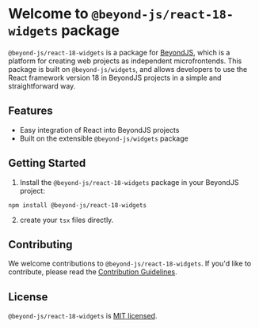 # Welcome to `@beyond-js/react-18-widgets` package

`@beyond-js/react-18-widgets` is a package for [BeyondJS](https://beyondjs.com), which is a platform for creating web
projects as independent microfrontends. This package is built on `@beyond-js/widgets`, and allows developers to use the
React framework version 18 in BeyondJS projects in a simple and straightforward way.

## Features

-   Easy integration of React into BeyondJS projects
-   Built on the extensible `@beyond-js/widgets` package

## Getting Started

1. Install the `@beyond-js/react-18-widgets` package in your BeyondJS project:

```
npm install @beyond-js/react-18-widgets
```

2. create your `tsx` files directly.

## Contributing

We welcome contributions to `@beyond-js/react-18-widgets`. If you'd like to contribute, please read
the [Contribution Guidelines](https://beyondjs.com/docs/contributing).

## License

`@beyond-js/react-18-widgets` is [MIT licensed](LICENSE).
